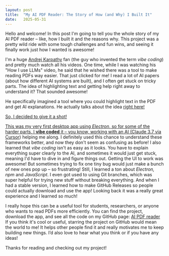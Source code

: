 ```yaml
---
layout: post
title:  "My AI PDF Reader: The Story of How (and Why) I Built It"
date:   2025-05-31
---
```


<p class="intro"><span class="dropcap">H</span>ello and welcome! In this post I'm going to tell you the whole story of my AI PDF reader – like, how I built it and the reasons why. This project was a pretty wild ride with some tough challenges and fun wins, and seeing it finally work just how I wanted is awesome!</p>

I'm a huge <a href="https://karpathy.ai/">Andrej Karpathy</a> fan (the guy who invented the term <em>vibe coding</em>) and pretty much watch all his videos. One time, while I was watching his "How I use LLMs" video, he said that he wished there was a tool to make reading PDFs way easier. That just clicked for me! I read a lot of AI papers (about how different AI systems are built), and I often get stuck on tricky parts. The idea of highlighting text and getting help right away to understand it? That sounded awesome!

He specifically imagined a tool where you could highlight text in the PDF and get AI explanations. He actually talks about the idea <a href="https://www.youtube.com/watch?v=EWvNQjAaOHw&t=3507s">right here!

So, I decided to give it a shot!

This was my very first desktop app using <em>Electron</em>, so for some of the harder parts, I <strong>vibe coded</strong> it – you know, working with an AI (Claude 3.7 via <a href="https://www.cursor.com/">Cursor</a>) helping me along. I definitely used this chance to understand these frameworks better, and now they don't seem as confusing as before! I also learned that <em>vibe coding</em> isn't as easy as it looks. You have to explain everything super clearly to the AI, and sometimes it would just get stuck, meaning I'd have to dive in and figure things out. Getting the UI to work was awesome! But sometimes trying to fix one tiny bug would just make a bunch of new ones pop up – so frustrating! Still, I learned a ton about <em>Electron,</em> <em>npm</em> and <em>JavaScript</em>. I even got used to using Git branches, which was super helpful for trying new stuff without breaking everything. And when I had a stable version, I learned how to make GitHub Releases so people could actually download and use the app! Looking back it was a really great experience and I learned so much!

I really hope this can be a useful tool for students, researchers, or anyone who wants to read PDFs more efficiently.
You can find the project, download the app, and see all the code on my GitHub page: <a href="https://github.com/adrirubio/ai-pdf-reader">AI PDF reader</a><br>
If you think it's cool or useful, starring the project on GitHub would mean the world to me! It helps other people find it and really motivates me to keep building new things. I’d also love to hear what you think or if you have any ideas!

Thanks for reading and checking out my project!
